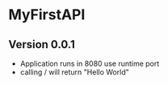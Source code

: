 # MyFirstAPI

## Version 0.0.1
- Application runs in 8080 use runtime port
- calling / will return "Hello World"
